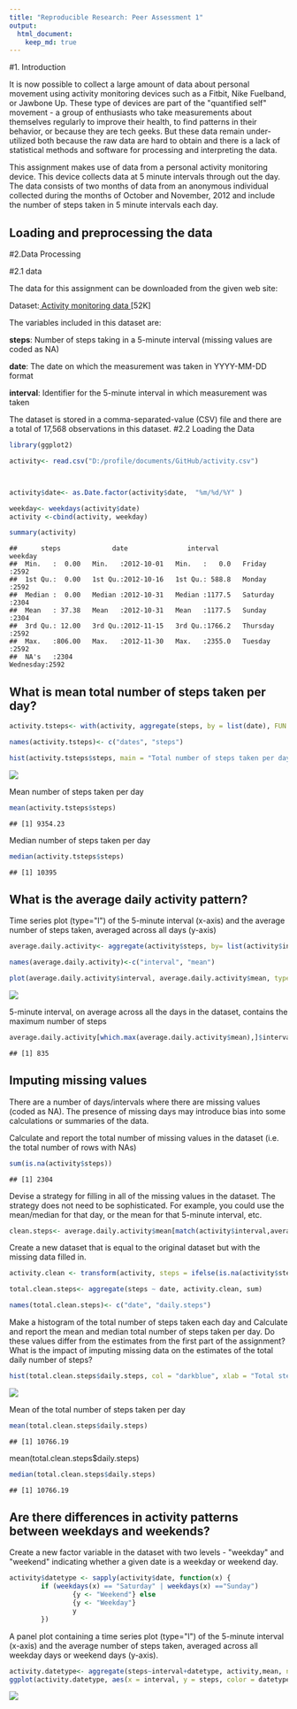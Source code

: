 ```yaml
---
title: "Reproducible Research: Peer Assessment 1"
output: 
  html_document:
    keep_md: true
---
```

#1. Introduction

It is now possible to collect a large amount of data about personal movement using activity monitoring devices such as a Fitbit, Nike Fuelband, or Jawbone Up. These type of devices are part of the "quantified self" movement - a group of enthusiasts who take measurements about themselves regularly to improve their health, to find patterns in their behavior, or because they are tech geeks. But these data remain under-utilized both because the raw data are hard to obtain and there is a lack of statistical methods and software for processing and interpreting the data.

This assignment makes use of data from a personal activity monitoring device. This device collects data at 5 minute intervals through out the day. The data consists of two months of data from an anonymous individual collected during the months of October and November, 2012 and include the number of steps taken in 5 minute intervals each day.


## Loading and preprocessing the data

#2.Data Processing


#2.1 data

The data for this assignment can be downloaded from the given web site:

Dataset:<a href= "https://d396qusza40orc.cloudfront.net/repdata%2Fdata%2Factivity.zip"> Activity monitoring data <a/> [52K]

The variables included in this dataset are:

**steps**: Number of steps taking in a 5-minute interval (missing values are coded as NA)

**date**: The date on which the measurement was taken in YYYY-MM-DD format

**interval**: Identifier for the 5-minute interval in which measurement was taken

The dataset is stored in a comma-separated-value (CSV) file and there are a total of 17,568 observations in this dataset.
#2.2 Loading the Data

```r
library(ggplot2)

activity<- read.csv("D:/profile/documents/GitHub/activity.csv")



activity$date<- as.Date.factor(activity$date,  "%m/%d/%Y" )

weekday<- weekdays(activity$date)
activity <-cbind(activity, weekday)

summary(activity)
```

```
##      steps             date               interval           weekday    
##  Min.   :  0.00   Min.   :2012-10-01   Min.   :   0.0   Friday   :2592  
##  1st Qu.:  0.00   1st Qu.:2012-10-16   1st Qu.: 588.8   Monday   :2592  
##  Median :  0.00   Median :2012-10-31   Median :1177.5   Saturday :2304  
##  Mean   : 37.38   Mean   :2012-10-31   Mean   :1177.5   Sunday   :2304  
##  3rd Qu.: 12.00   3rd Qu.:2012-11-15   3rd Qu.:1766.2   Thursday :2592  
##  Max.   :806.00   Max.   :2012-11-30   Max.   :2355.0   Tuesday  :2592  
##  NA's   :2304                                           Wednesday:2592
```





## What is mean total number of steps taken per day?

```r
activity.tsteps<- with(activity, aggregate(steps, by = list(date), FUN = sum, na.rm = TRUE))

names(activity.tsteps)<- c("dates", "steps")

hist(activity.tsteps$steps, main = "Total number of steps taken per day", xlab = "Total steps taken per day", col = "darkblue", ylim = c(0,20), breaks = seq(0,25000, by=2500))
```

![](PA1_template_files/figure-html/unnamed-chunk-2-1.png)<!-- -->

Mean number of steps taken per day

```r
mean(activity.tsteps$steps)
```

```
## [1] 9354.23
```

Median number of steps taken per day

```r
median(activity.tsteps$steps)
```

```
## [1] 10395
```



## What is the average daily activity pattern?
Time series plot (type="l") of the 5-minute interval (x-axis) and the average number of steps taken, averaged across all days (y-axis)


```r
average.daily.activity<- aggregate(activity$steps, by= list(activity$interval), FUN = mean , na.rm = TRUE)

names(average.daily.activity)<-c("interval", "mean")

plot(average.daily.activity$interval, average.daily.activity$mean, type = "l", xlab = "Interval", ylab = "Average number of steps", main = "Average number of steps per interval")
```

![](PA1_template_files/figure-html/unnamed-chunk-5-1.png)<!-- -->

5-minute interval, on average across all the days in the dataset, contains the maximum number of steps

```r
average.daily.activity[which.max(average.daily.activity$mean),]$interval
```

```
## [1] 835
```



## Imputing missing values

There are a number of days/intervals where there are missing values (coded as NA). The presence of missing days may introduce bias into some calculations or summaries of the data.

Calculate and report the total number of missing values in the dataset (i.e. the total number of rows with NAs)

```r
sum(is.na(activity$steps))
```

```
## [1] 2304
```
Devise a strategy for filling in all of the missing values in the dataset. The strategy does not need to be sophisticated. For example, you could use the mean/median for that day, or the mean for that 5-minute interval, etc.

```r
clean.steps<- average.daily.activity$mean[match(activity$interval,average.daily.activity$interval)]
```
Create a new dataset that is equal to the original dataset but with the missing data filled in.

```r
activity.clean <- transform(activity, steps = ifelse(is.na(activity$steps), yes = clean.steps, no = activity$steps))

total.clean.steps<- aggregate(steps ~ date, activity.clean, sum)

names(total.clean.steps)<- c("date", "daily.steps")
```
Make a histogram of the total number of steps taken each day and Calculate and report the mean and median total number of steps taken per day. Do these values differ from the estimates from the first part of the assignment? What is the impact of imputing missing data on the estimates of the total daily number of steps?

```r
hist(total.clean.steps$daily.steps, col = "darkblue", xlab = "Total steps per day", ylim = c(0,30), main = "Total number of steps taken each day", breaks = seq(0,25000,by=2500))
```

![](PA1_template_files/figure-html/unnamed-chunk-10-1.png)<!-- -->

Mean of the total number of steps taken per day

```r
mean(total.clean.steps$daily.steps)
```

```
## [1] 10766.19
```
mean(total.clean.steps$daily.steps)

```r
median(total.clean.steps$daily.steps)
```

```
## [1] 10766.19
```

## Are there differences in activity patterns between weekdays and weekends?
Create a new factor variable in the dataset with two levels - "weekday" and "weekend" indicating whether a given date is a weekday or weekend day.

```r
activity$datetype <- sapply(activity$date, function(x) {
        if (weekdays(x) == "Saturday" | weekdays(x) =="Sunday") 
                {y <- "Weekend"} else 
                {y <- "Weekday"}
                y
        })
```

A panel plot containing a time series plot (type="l") of the 5-minute interval (x-axis) and the average number of steps taken, averaged across all weekday days or weekend days (y-axis).

```r
activity.datetype<- aggregate(steps~interval+datetype, activity,mean, na.rm =TRUE)
ggplot(activity.datetype, aes(x = interval, y = steps, color = datetype))+ geom_line() + labs(title = "Average daily steps by date type", x = "Interval", y = "Average number of steps") + facet_wrap(~datetype, ncol = 1, nrow = 2) 
```

![](PA1_template_files/figure-html/unnamed-chunk-14-1.png)<!-- -->

